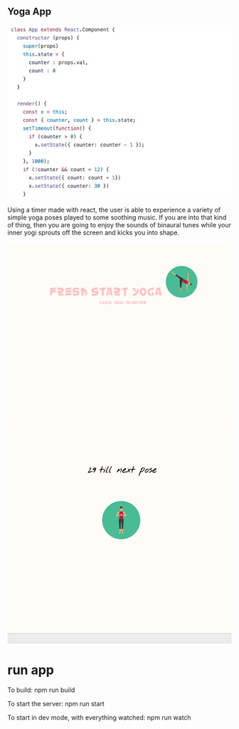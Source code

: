 
## Yoga App 

<img src="./yogaAppCode.png">


Using a timer made with react, the user is able to experience a variety of simple yoga poses played to some soothing music.
If you are into that kind of thing, then you are going to enjoy the sounds of binaural tunes while your inner yogi sprouts off the screen and kicks you into shape. 


![full page](/freshStartIntroPage.png)
![full page](/freshStartMainPage.png)

# run app

To build: npm run build

To start the server: npm run start

To start in dev mode, with everything watched: npm run watch
